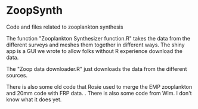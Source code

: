 # ZoopSynth
Code and files related to zooplankton synthesis

The function "Zooplankton Synthesizer function.R" takes the data from the different surveys and meshes them together in different ways. The shiny app is a GUI we wrote to allow folks without R experience download the data.

The "Zoop data downloader.R" just downloads the data from the different sources. 

There is also some old code that Rosie used to merge the EMP zooplankton and 20mm code with FRP data. . There is also some code from Wim. I don't know what it does yet.
